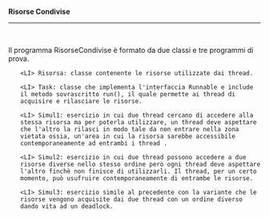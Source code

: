 <B> Risorse Condivise </B> <HR> <BR>
<BODY>
Il programma RisorseCondivise è formato da due classi e tre programmi di prova. <BR>

<UL>
  
	<LI> Risorsa: classe contenente le risorse utilizzate dai thread.
  
	<LI> Task: classe che implementa l'interfaccia Runnable e include il metodo sovrascritto run(), il quale permette ai thread di acquisire e rilasciare le risorse.
  
	<LI> Simul1: esercizio in cui due thread cercano di accedere alla stessa risorsa ma per poterla utilizzare, un thread deve aspettare che l'altro la rilasci in modo tale da non entrare nella zona vietata ossia, un'area in cui la risorsa sarebbe accessibile contemporaneamente ad entrambi i thread .
  
	<LI> Simul2: esercizio in cui due thread possono accedere a due risorse diverse nello stesso ordine però ogni thread deve aspettare l'altro finchè non finisce di utilizzarli. Il thread, per un certo momento, può usufruire contemporaneamente di entrambe le risorse.
  
	<LI> Simul3: esercizio simile al precedente con la variante che le risorse vengono acquisite dai due thread con un ordine diverso dando vita ad un deadlock.

</UL>
</BODY>
